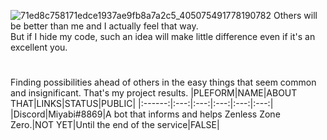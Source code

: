 ![71ed8c758171edce1937ae9fb8a7a2c5_405075491778190782](https://media.discordapp.net/attachments/1019924590723612733/1079016410916859920/bluearchive-20230217-105315-0001-YEIsyOo1.jpg)
Others will be better than me and I actually feel that way.<br>
But if I hide my code, such an idea will make little difference even if it's an excellent you.
#
Finding possibilities ahead of others in the easy things that seem common and insignificant. That's my project results.
|PLEFORM|NAME|ABOUT THAT|LINKS|STATUS|PUBLIC|
|:------:|:---:|:---:|:---:|:---:|:---:|
|Discord|Miyabi#8869|A bot that informs and helps Zenless Zone Zero.|NOT YET|Until the end of the service|FALSE|

